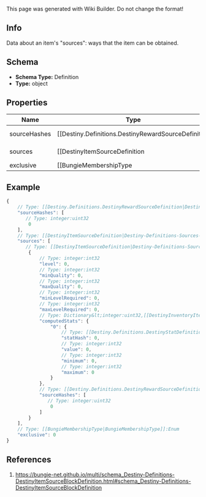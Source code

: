 <span class="wiki-builder">This page was generated with Wiki Builder. Do not change the format!</span>

## Info
Data about an item's &quot;sources&quot;: ways that the item can be obtained.

## Schema
* **Schema Type:** Definition
* **Type:** object

## Properties
Name | Type | Description
---- | ---- | -----------
sourceHashes | [[Destiny.Definitions.DestinyRewardSourceDefinition|Destiny-Definitions-DestinyRewardSourceDefinition]]:integer:uint32[] | The list of hash identifiers for Reward Sources that hint where the item can be found (DestinyRewardSourceDefinition).
sources | [[DestinyItemSourceDefinition|Destiny-Definitions-Sources-DestinyItemSourceDefinition]]:Definition[] | A collection of details about the stats that were computed for the ways we found that the itemcould be spawned.
exclusive | [[BungieMembershipType|BungieMembershipType]]:Enum | If we found that this item is exclusive to a specific platform, this will be set to theBungieMembershipType enumeration that matches that platform.

## Example
```javascript
{
    // Type: [[Destiny.Definitions.DestinyRewardSourceDefinition|Destiny-Definitions-DestinyRewardSourceDefinition]]:integer:uint32[]
    "sourceHashes": [
       // Type: integer:uint32
        0
    ],
    // Type: [[DestinyItemSourceDefinition|Destiny-Definitions-Sources-DestinyItemSourceDefinition]]:Definition[]
    "sources": [
       // Type: [[DestinyItemSourceDefinition|Destiny-Definitions-Sources-DestinyItemSourceDefinition]]:Definition
        {
            // Type: integer:int32
            "level": 0,
            // Type: integer:int32
            "minQuality": 0,
            // Type: integer:int32
            "maxQuality": 0,
            // Type: integer:int32
            "minLevelRequired": 0,
            // Type: integer:int32
            "maxLevelRequired": 0,
            // Type: Dictionary&lt;integer:uint32,[[DestinyInventoryItemStatDefinition|Destiny-Definitions-DestinyInventoryItemStatDefinition]]:Definition&gt;
            "computedStats": {
                "0": {
                    // Type: [[Destiny.Definitions.DestinyStatDefinition|Destiny-Definitions-DestinyStatDefinition]]:integer:uint32
                    "statHash": 0,
                    // Type: integer:int32
                    "value": 0,
                    // Type: integer:int32
                    "minimum": 0,
                    // Type: integer:int32
                    "maximum": 0
                }
            },
            // Type: [[Destiny.Definitions.DestinyRewardSourceDefinition|Destiny-Definitions-DestinyRewardSourceDefinition]]:integer:uint32[]
            "sourceHashes": [
               // Type: integer:uint32
                0
            ]
        }
    ],
    // Type: [[BungieMembershipType|BungieMembershipType]]:Enum
    "exclusive": 0
}

```

## References
1. https://bungie-net.github.io/multi/schema_Destiny-Definitions-DestinyItemSourceBlockDefinition.html#schema_Destiny-Definitions-DestinyItemSourceBlockDefinition
